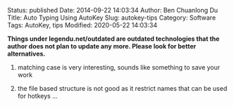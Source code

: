 Status: published
Date: 2014-09-22 14:03:34
Author: Ben Chuanlong Du
Title: Auto Typing Using AutoKey
Slug: autokey-tips
Category: Software
Tags: AutoKey, tips
Modified: 2020-05-22 14:03:34

**Things under legendu.net/outdated are outdated technologies that the author does not plan to update any more. Please look for better alternatives.**



1. matching case is very interesting, sounds like something to save your work

2. the file based structure is not good as it restrict names that can be used for hotkeys ...

